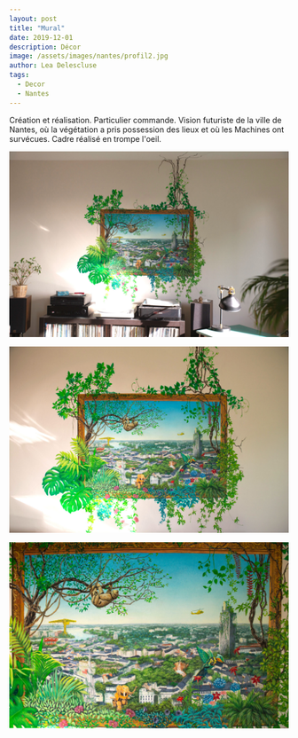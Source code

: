 ```yaml
---
layout: post
title: "Mural"
date: 2019-12-01
description: Décor
image: /assets/images/nantes/profil2.jpg
author: Lea Delescluse
tags:
  - Decor
  - Nantes
---
```

Création et réalisation. Particulier commande. Vision futuriste de la ville de Nantes, où la végétation a pris possession des lieux et où les Machines ont survécues.
Cadre réalisé en trompe l'oeil.

![Placeholder](/assets/images/nantes/decor2.jpg)

![Placeholder](/assets/images/nantes/decor1.jpg)

![Placeholder](/assets/images/nantes/decor3.jpg)
